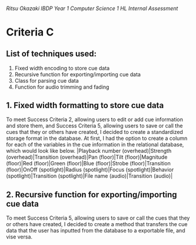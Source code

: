 ###### Ritsu Okazaki IBDP Year 1 Computer Science 1 HL Internal Assessment
# Criteria C
## List of techniques used:
1. Fixed width encoding to store cue data
2. Recursive function for exporting/importing cue data
3. Class for parsing cue data
4. Function for audio trimming and fading
## 1. Fixed width formatting to store cue data
To meet Success Criteria 2, allowing users to edit or add cue information and store them, and Success Criteria 5, allowing users to save or call the cues that they or others have created, I decided to create a standardized storage format in the database. At first, I had the option to create a column for each of the variables in the cue information in the relational database, which would look like below.
|Playback number (overhead)|Strength (overhead)|Transition (overhead)|Pan (floor)|Tilt (floor)|Magnitude (floor)|Red (floor)|Green (floor)|Blue (floor)|Strobe (floor)|Transition (floor)|OnOff (spotlight)|Radius (spotlight)|Focus (spotlight)|Behavior (spotlight)|Transition (spotlight)|File name (audio)|Transition (audio)|
## 2. Recursive function for exporting/importing cue data
To meet Success Criteria 5, allowing users to save or call the cues that they or others have created, I decided to create a method that transfers the cue data that the user has inputted from the database to a exportable file, and vise versa. 
